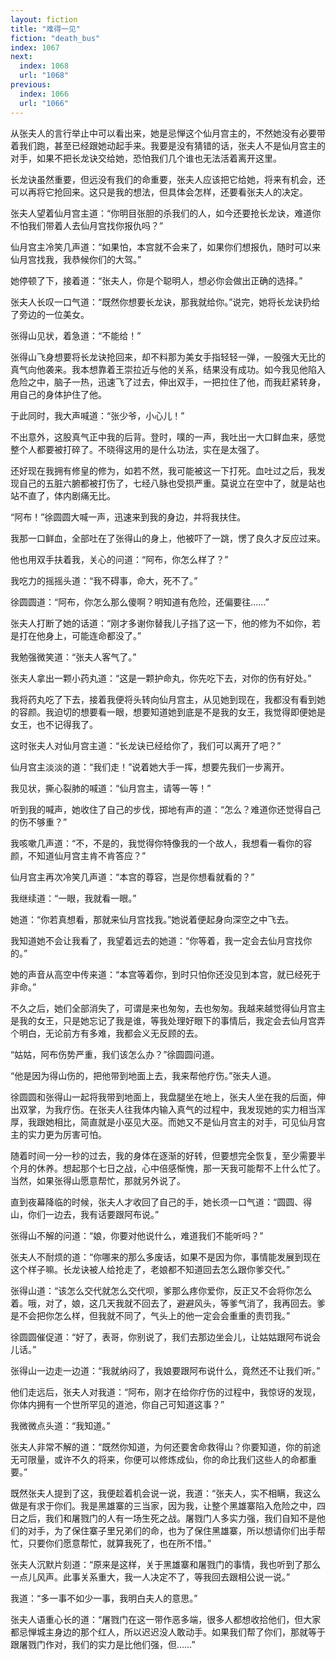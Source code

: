 ```yaml
---
layout: fiction
title: "难得一见"
fiction: "death_bus"
index: 1067
next:
  index: 1068
  url: "1068"
previous:
  index: 1066
  url: "1066"
---
```

从张夫人的言行举止中可以看出来，她是忌惮这个仙月宫主的，不然她没有必要带着我们跑，甚至已经跟她动起手来。我要是没有猜错的话，张夫人不是仙月宫主的对手，如果不把长龙诀交给她，恐怕我们几个谁也无法活着离开这里。

长龙诀虽然重要，但远没有我们的命重要，张夫人应该把它给她，将来有机会，还可以再将它抢回来。这只是我的想法，但具体会怎样，还要看张夫人的决定。

张夫人望着仙月宫主道：“你明目张胆的杀我们的人，如今还要抢长龙诀，难道你不怕我们带着人去仙月宫找你报仇吗？”

仙月宫主冷笑几声道：“如果怕，本宫就不会来了，如果你们想报仇，随时可以来仙月宫找我，我恭候你们的大驾。”

她停顿了下，接着道：“张夫人，你是个聪明人，想必你会做出正确的选择。”

张夫人长叹一口气道：“既然你想要长龙诀，那我就给你。”说完，她将长龙诀扔给了旁边的一位美女。

张得山见状，着急道：“不能给！”

张得山飞身想要将长龙诀抢回来，却不料那为美女手指轻轻一弹，一股强大无比的真气向他袭来。我本想靠着王崇拉近与他的关系，结果没有成功。如今我见他陷入危险之中，脑子一热，迅速飞了过去，伸出双手，一把拉住了他，而我赶紧转身，用自己的身体护住了他。

于此同时，我大声喊道：“张少爷，小心儿！”

不出意外，这股真气正中我的后背。登时，噗的一声，我吐出一大口鲜血来，感觉整个人都要被打碎了。不晓得这用的是什么功法，实在是太强了。

还好现在我拥有修皇的修为，如若不然，我可能被这一下打死。血吐过之后，我发现自己的五脏六腑都被打伤了，七经八脉也受损严重。莫说立在空中了，就是站也站不直了，体内剧痛无比。

“阿布！”徐圆圆大喊一声，迅速来到我的身边，并将我扶住。

我那一口鲜血，全部吐在了张得山的身上，他被吓了一跳，愣了良久才反应过来。

他也用双手扶着我，关心的问道：“阿布，你怎么样了？”

我吃力的摇摇头道：“我不碍事，命大，死不了。”

徐圆圆道：“阿布，你怎么那么傻啊？明知道有危险，还偏要往……”

张夫人打断了她的话道：“刚才多谢你替我儿子挡了这一下，他的修为不如你，若是打在他身上，可能连命都没了。”

我勉强微笑道：“张夫人客气了。”

张夫人拿出一颗小药丸道：“这是一颗护命丸，你先吃下去，对你的伤有好处。”

我将药丸吃了下去，接着我便将头转向仙月宫主，从见她到现在，我都没有看到她的容颜。我迫切的想要看一眼，想要知道她到底是不是我的女王，我觉得即便她是女王，也不记得我了。

这时张夫人对仙月宫主道：“长龙诀已经给你了，我们可以离开了吧？”

仙月宫主淡淡的道：“我们走！”说着她大手一挥，想要先我们一步离开。

我见状，撕心裂肺的喊道：“仙月宫主，请等一等！”

听到我的喊声，她收住了自己的步伐，掷地有声的道：“怎么？难道你还觉得自己的伤不够重？”

我咳嗽几声道：“不，不是的，我觉得你特像我的一个故人，我想看一看你的容颜，不知道仙月宫主肯不肯答应？”

仙月宫主再次冷笑几声道：“本宫的尊容，岂是你想看就看的？”

我继续道：“一眼，我就看一眼。”

她道：“你若真想看，那就来仙月宫找我。”她说着便起身向深空之中飞去。

我知道她不会让我看了，我望着远去的她道：“你等着，我一定会去仙月宫找你的。”

她的声音从高空中传来道：“本宫等着你，到时只怕你还没见到本宫，就已经死于非命。”

不久之后，她们全部消失了，可谓是来也匆匆，去也匆匆。我越来越觉得仙月宫主是我的女王，只是她忘记了我是谁，等我处理好眼下的事情后，我定会去仙月宫弄个明白，无论前方有多难，我都会义无反顾的去。

“姑姑，阿布伤势严重，我们该怎么办？”徐圆圆问道。

“他是因为得山伤的，把他带到地面上去，我来帮他疗伤。”张夫人道。

徐圆圆和张得山一起将我带到地面上，我盘腿坐在地上，张夫人坐在我的后面，伸出双掌，为我疗伤。在张夫人往我体内输入真气的过程中，我发现她的实力相当浑厚，我跟她相比，简直就是小巫见大巫。而她又不是仙月宫主的对手，可见仙月宫主的实力更为厉害可怕。

随着时间一分一秒的过去，我的身体在逐渐的好转，但要想完全恢复，至少需要半个月的休养。想起那个七日之战，心中倍感惭愧，那一天我可能帮不上什么忙了。当然，如果张得山愿意帮忙，那就另外说了。

直到夜幕降临的时候，张夫人才收回了自己的手，她长须一口气道：“圆圆、得山，你们一边去，我有话要跟阿布说。”

张得山不解的问道：“娘，你要对他说什么，难道我们不能听吗？”

张夫人不耐烦的道：“你哪来的那么多废话，如果不是因为你，事情能发展到现在这个样子嘛。长龙诀被人给抢走了，老娘都不知道回去怎么跟你爹交代。”

张得山道：“该怎么交代就怎么交代呗，爹那么疼你爱你，反正又不会将你怎么着。哦，对了，娘，这几天我就不回去了，避避风头，等爹气消了，我再回去。爹是不会把你怎么样，但我就不同了，气头上的他一定会会重重的责罚我。”

徐圆圆催促道：“好了，表哥，你别说了，我们去那边坐会儿，让姑姑跟阿布说会儿话。”

张得山一边走一边道：“我就纳闷了，我娘要跟阿布说什么，竟然还不让我们听。”

他们走远后，张夫人对我道：“阿布，刚才在给你疗伤的过程中，我惊讶的发现，你体内拥有一个世所罕见的道池，你自己可知道这事？”

我微微点头道：“我知道。”

张夫人非常不解的道：“既然你知道，为何还要舍命救得山？你要知道，你的前途无可限量，或许不久的将来，你便可以修炼成仙，你的命比我们这些人的命都重要。”

既然张夫人提到了这，我便趁着机会说一说，我道：“张夫人，实不相瞒，我这么做是有求于你们。我是黑雄寨的三当家，因为我，让整个黑雄寨陷入危险之中，四日之后，我们和屠戮门的人有一场生死之战。屠戮门人多实力强，我们自知不是他们的对手，为了保住寨子里兄弟们的命，也为了保住黑雄寨，所以想请你们出手帮忙，只要你们愿意帮忙，就算我死了，也在所不惜。”

张夫人沉默片刻道：“原来是这样，关于黑雄寨和屠戮门的事情，我也听到了那么一点儿风声。此事关系重大，我一人决定不了，等我回去跟相公说一说。”

我道：“多一事不如少一事，我明白夫人的意思。”

张夫人语重心长的道：“屠戮门在这一带作恶多端，很多人都想收拾他们，但大家都忌惮城主身边的那个红人，所以迟迟没人敢动手。如果我们帮了你们，那就等于跟屠戮门作对，我们的实力是比他们强，但……”